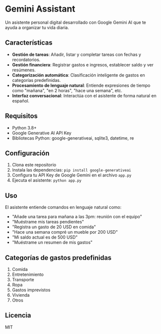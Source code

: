 # Gemini Assistant

Un asistente personal digital desarrollado con Google Gemini AI que te ayuda a organizar tu vida diaria.

## Características

- **Gestión de tareas**: Añadir, listar y completar tareas con fechas y recordatorios.
- **Gestión financiera**: Registrar gastos e ingresos, establecer saldo y ver resúmenes.
- **Categorización automática**: Clasificación inteligente de gastos en categorías predefinidas.
- **Procesamiento de lenguaje natural**: Entiende expresiones de tiempo como "mañana", "en 2 horas", "hace una semana", etc.
- **Interfaz conversacional**: Interactúa con el asistente de forma natural en español.

## Requisitos

- Python 3.8+
- Google Generative AI API Key
- Bibliotecas Python: google-generativeai, sqlite3, datetime, re

## Configuración

1. Clona este repositorio
2. Instala las dependencias: `pip install google-generativeai`
3. Configura tu API Key de Google Gemini en el archivo `app.py`
4. Ejecuta el asistente: `python app.py`

## Uso

El asistente entiende comandos en lenguaje natural como:

- "Añade una tarea para mañana a las 3pm: reunión con el equipo"
- "Muéstrame mis tareas pendientes"
- "Registra un gasto de 20 USD en comida"
- "Hace una semana compré un mueble por 200 USD"
- "Mi saldo actual es de 500 USD"
- "Muéstrame un resumen de mis gastos"

## Categorías de gastos predefinidas

1. Comida
2. Entretenimiento
3. Transporte
4. Ropa
5. Gastos imprevistos
6. Vivienda
7. Otros

## Licencia

MIT